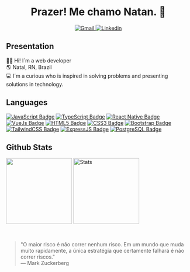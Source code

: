 <h1 align="center">Prazer! Me chamo Natan. 👋</h1>

<div align="center">
  <a href="mailto:natanbastosdemorais7@gmail.com" target="_blank">
    <img src="https://img.shields.io/badge/Gmail-rgb(10, 15, 11)?style=for-the-badge&logo=gmail&logoColor=abd200" alt="Gmail" /> 
  </a>
  <a href="https://www.linkedin.com/in/natan-bastos-454062262/" target="_blank">
    <img src="https://img.shields.io/badge/LinkedIn-rgb(10, 15, 11)?style=for-the-badge&logo=linkedin&logoColor=abd200"alt="Linkedin" />
  </a>
</div>

## Presentation

👨‍💻 Hi! I´m a web developer
<br>
🌎 Natal, RN, Brazil
<br>
💻 I´m a curious who is inspired in solving problems and presenting solutions in technology. 


## Languages

[![JavaScript Badge](https://img.shields.io/badge/-Javascript-0A0F0B?textColor=white&logo=javascript&logoColor=68b587&style=for-the-badge)](https://img.shields.io/badge/-Javascript-yellow?textColor=white&logo=javascript&logoColor=white&style=for-the-badge)
[![TypeScript Badge](https://img.shields.io/badge/-typescript-0A0F0B?textColor=white&logo=typescript&logoColor=68b587&style=for-the-badge)](https://img.shields.io/badge/-typescript-blue?textColor=white&logo=typescript&logoColor=white&style=for-the-badge)
[![React Native Badge](https://img.shields.io/badge/-React%20Native-0A0F0B?logo=react&logoColor=68b587&style=for-the-badge)](https://img.shields.io/badge/-React%20Native-00ECFF?logo=react&logoColor=white&style=for-the-badge)
[![VueJs Badge](https://img.shields.io/badge/-Vue.js-0A0F0B?logo=vue.js&logoColor=68b587&style=for-the-badge)](https://img.shields.io/badge/-Vue.js-42B883?logo=vue.js&logoColor=white&style=for-the-badge)
[![HTML5 Badge](https://img.shields.io/badge/-HTML5-0A0F0B?logo=html5&logoColor=68b587&style=for-the-badge)](https://img.shields.io/badge/-HTML5-orange?logo=html5&logoColor=white&style=for-the-badge)
[![CSS3 Badge](https://img.shields.io/badge/-CSS3-0A0F0B?logo=css3&logoColor=68b587&style=for-the-badge)](https://img.shields.io/badge/-CSS3-5188FE?logo=css3&logoColor=white&style=for-the-badge)
[![Bootstrap Badge](https://img.shields.io/badge/-Bootstrap-0A0F0B?logo=bootstrap&logoColor=68b587&style=for-the-badge)](https://img.shields.io/badge/-Bootstrap-7952B3?logo=bootstrap&logoColor=white&style=for-the-badge)
[![TailwindCSS Badge](https://img.shields.io/badge/-TailwindCSS-0A0F0B?logo=tailwindcss&logoColor=68b587&style=for-the-badge)](https://img.shields.io/badge/-TailwindCSS-38B2AC?logo=tailwindcss&logoColor=white&style=for-the-badge)
[![ExpressJS Badge](https://img.shields.io/badge/-Express.js-0A0F0B?logo=express&logoColor=68b587&style=for-the-badge)](https://img.shields.io/badge/-Express.js-000000?logo=express&logoColor=white&style=for-the-badge)
[![PostgreSQL Badge](https://img.shields.io/badge/-PostgreSQL-0A0F0B?logo=postgresql&logoColor=68b587&style=for-the-badge)](https://img.shields.io/badge/-PostgreSQL-336791?logo=postgresql&logoColor=white&style=for-the-badge)


## Github Stats

<p align="left">
  <img height="180em" src="https://github-readme-stats.vercel.app/api/top-langs/?username=natanmorais23&layout=compact&theme=merko" "Top Languages"/>
  <img height="180em" src="https://github-readme-stats.vercel.app/api?username=natanmorais23&show_icons=true&theme=merko" alt="Stats"/>
</p>

<br>

> "O maior risco é não correr nenhum risco. Em um mundo que muda muito rapidamente, a única estratégia que certamente falhará é não correr riscos."  
> — Mark Zuckerberg

